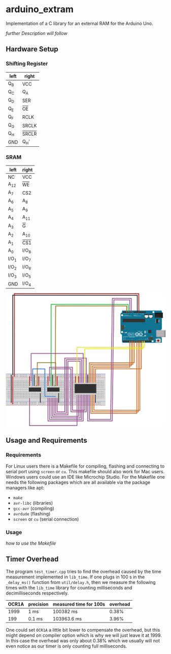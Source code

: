# arduino_extram

Implementation of a C library for an external RAM for the Arduino Uno.

*further Description will follow*

## Hardware Setup

### Shifting Register
| left          | right                                               |
| ------------- | --------------------------------------------------- |
| Q<sub>B</sub> | VCC                                                 |
| Q<sub>C</sub> | Q<sub>A</sub>                                       |
| Q<sub>D</sub> | SER                                                 |
| Q<sub>E</sub> | <span style="text-decoration:overline">OE</span>    |
| Q<sub>F</sub> | RCLK                                                |
| Q<sub>G</sub> | SRCLK                                               |
| Q<sub>H</sub> | <span style="text-decoration:overline">SRCLR</span> |
| GND           | Q<sub>H</sub>'                                      |

### SRAM
| left            | right                                             |
| --------------- | ------------------------------------------------- |
| NC              | VCC                                               |
| A<sub>12</sub>  | <span style="text-decoration:overline">WE</span>  |
| A<sub>7</sub>   | CS2                                               |
| A<sub>6</sub>   | A<sub>8</sub>                                     |
| A<sub>5</sub>   | A<sub>9</sub>                                     |
| A<sub>4</sub>   | A<sub>11</sub>                                    |
| A<sub>3</sub>   | <span style="text-decoration:overline">G</span>   |
| A<sub>2</sub>   | A<sub>10</sub>                                    |
| A<sub>1</sub>   | <span style="text-decoration:overline">CS1</span> |
| A<sub>0</sub>   | I/O<sub>8</sub>                                   |
| I/O<sub>1</sub> | I/O<sub>7</sub>                                   |
| I/O<sub>2</sub> | I/O<sub>6</sub>                                   |
| I/O<sub>3</sub> | I/O<sub>5</sub>                                   |
| GND             | I/O<sub>4</sub>                                   |

![circuit layout](./assets/arduino-extram_circuit.svg)

## Usage and Requirements

### Requirements

For Linux users there is a Makefile for compiling, flashing and connecting to serial port using ```screen``` or ```cu```. This makefile should also work for Mac users. Windows users could use an IDE like Microchip Studio. For the Makefile one needs the following packages which are all available via the package managers like apt:

* ```make```
* ```avr-libc``` (libraries)
* ```gcc-avr``` (compiling)
* ```avrdude``` (flashing)
* ```screen``` or ```cu``` (serial connection)

### Usage
*how to use the Makefile*


## Timer Overhead

The program ```test_timer.cpp``` tries to find the overhead caused by the time measurement implemented in ```lib_time```. If one plugs in $100$ s in the ```_delay_ms()``` function from ```util/delay.h```, then we measure the following times with the ```lib_time``` library for counting milliseconds and decimilliseconds respectively.

| OCR1A  | precision | measured time for 100s | overhead |
| ------ | --------- | ---------------------- | -------- |
| $1999$ | $1$ ms    | $100382$ ms            | $0.38\%$ |
| $199$  | $0.1$ ms  | $103963.6$ ms          | $3.96\%$ |

One could set ```OCR1A``` a little bit lower to compensate the overhead, but this might depend on compiler option which is why we will just leave it at $1999$. In this case the overhead was only about $0.38\%$ which we usually will not even notice as our timer is only counting full milliseconds.